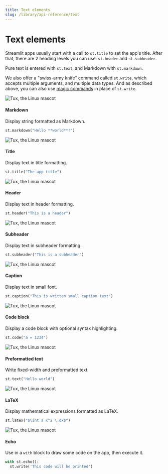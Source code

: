 ```yaml
---
title: Text elements
slug: /library/api-reference/text
---
```


# Text elements

Streamlit apps usually start with a call to `st.title` to set the
app's title. After that, there are 2 heading levels you can use:
`st.header` and `st.subheader`.

Pure text is entered with `st.text`, and Markdown with
`st.markdown`.

We also offer a "swiss-army knife" command called `st.write`, which accepts
multiple arguments, and multiple data types. And as described above, you can
also use [magic commands](api.html#magic-commands) in place of `st.write`.

<TileContainer>
<RefCard href="/library/api-reference/text/st.markdown">

<Image pure alt="Tux, the Linux mascot" src="/img/data-table.png" />

#### Markdown

Display string formatted as Markdown.

```python
st.markdown("Hello **world**!")
```

</RefCard>
<RefCard href="/library/api-reference/text/st.title">

<Image pure alt="Tux, the Linux mascot" src="/img/data-table.png" />

#### Title

Display text in title formatting.

```python
st.title("The app title")
```

</RefCard>
<RefCard href="/library/api-reference/text/st.header">

<Image pure alt="Tux, the Linux mascot" src="/img/data-table.png" />

#### Header

Display text in header formatting.

```python
st.header("This is a header")
```

</RefCard>
<RefCard href="/library/api-reference/text/st.subheader">

<Image pure alt="Tux, the Linux mascot" src="/img/data-table.png" />

#### Subheader

Display text in subheader formatting.

```python
st.subheader("This is a subheader")
```

</RefCard>
<RefCard href="/library/api-reference/text/st.caption">

<Image pure alt="Tux, the Linux mascot" src="/img/data-table.png" />

#### Caption

Display text in small font.

```python
st.caption("This is written small caption text")
```

</RefCard>
<RefCard href="/library/api-reference/text/st.code">

<Image pure alt="Tux, the Linux mascot" src="/img/data-table.png" />

#### Code block

Display a code block with optional syntax highlighting.

```python
st.code("a = 1234")
```

</RefCard>
<RefCard href="/library/api-reference/text/st.text">

<Image pure alt="Tux, the Linux mascot" src="/img/data-table.png" />

#### Preformatted text

Write fixed-width and preformatted text.

```python
st.text("Hello world")
```

</RefCard>
<RefCard href="/library/api-reference/text/st.latex">

<Image pure alt="Tux, the Linux mascot" src="/img/data-table.png" />

#### LaTeX

Display mathematical expressions formatted as LaTeX.

```python
st.latex("$\int a x^2 \,dx$")
```

</RefCard>
<RefCard href="/library/api-reference/text/st.echo">

<Image pure alt="Tux, the Linux mascot" src="/img/data-table.png" />

#### Echo

Use in a `with` block to draw some code on the app, then execute it.

```python
with st.echo():
  st.write('This code will be printed')
```

</RefCard>
</TileContainer>